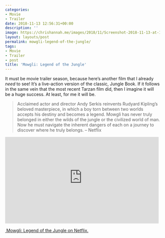 ```yaml
---
categories:
- Movie
- Trailer
date: 2018-11-13 12:56:31+00:00
description: ''
image: https://chrishannah.me/images/2018/11/Screenshot-2018-11-13-at-12.51.57.png
layout: layouts/post
permalink: mowgli-legend-of-the-jungle/
tags:
- Movie
- Trailer
- post
title: 'Mowgli: Legend of the Jungle'
---
```


<p>It must be movie trailer season, because here’s another film that I already <em>need</em> to see! It’s a live-action version of the classic, Jungle Book. If it follows in the same vein that the most recent Tarzan film did, then I imagine it will be a huge success. At least, for me it will be.</p>
<blockquote>
<p>Acclaimed actor and director Andy Serkis reinvents Rudyard Kipling’s beloved masterpiece, in which a boy torn between two worlds accepts his destiny and becomes a legend. Mowgli has never truly belonged in either the wilds of the jungle or the civilized world of man. Now he must navigate the inherent dangers of each on a journey to discover where he truly belongs. &#8211; Netflix</p>
</blockquote>
<p><iframe width="500" height="281" src="https://www.youtube-nocookie.com/embed/OVBjPpUlQrE?feature=oembed" frameborder="0" allow="accelerometer; autoplay; encrypted-media; gyroscope; picture-in-picture" allowfullscreen></iframe></p>
<p><a href="https://www.netflix.com/title/80993105"> Mowgli: Legend of the Jungle on Netflix.</a></p>
